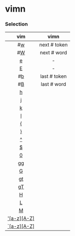 vimn
====

### Selection

| vim | vimn |
|:---:|:----:|
| #[w](http://vimhelp.appspot.com/motion.txt.html#w) | next # token |
| #[W](http://vimhelp.appspot.com/motion.txt.html#W) | next # word |
| [e](http://vimhelp.appspot.com/motion.txt.html#e) | - |
| [E](http://vimhelp.appspot.com/motion.txt.html#E) | - |
| #[b](http://vimhelp.appspot.com/motion.txt.html#b) | last # token |
| #[B](http://vimhelp.appspot.com/motion.txt.html#B) | last # word |
| [h](http://vimhelp.appspot.com/motion.txt.html#h) | |
| [j](http://vimhelp.appspot.com/motion.txt.html#j) | |
| [k](http://vimhelp.appspot.com/motion.txt.html#k) | |
| [l](http://vimhelp.appspot.com/motion.txt.html#l) | |
| [{](http://vimhelp.appspot.com/motion.txt.html#%7B) | |
| [}](http://vimhelp.appspot.com/motion.txt.html#%7D) | |
| [^](http://vimhelp.appspot.com/motion.txt.html#%5E) | |
| [$](http://vimhelp.appspot.com/motion.txt.html#%24) | |
| [0](http://vimhelp.appspot.com/motion.txt.html#0) | |
| [gg](http://vimhelp.appspot.com/motion.txt.html#gg) | |
| [G](http://vimhelp.appspot.com/motion.txt.html#G) | |
| [gt](http://vimhelp.appspot.com/tabpage.txt.html#gt) | |
| [gT](http://vimhelp.appspot.com/tabpage.txt.html#gT) | |
| [H](http://vimhelp.appspot.com/motion.txt.html#H) | |
| [L](http://vimhelp.appspot.com/motion.txt.html#L) | |
| [M](http://vimhelp.appspot.com/motion.txt.html#M) | |
| ['[a-z][A-Z]](http://vimhelp.appspot.com/motion.txt.html#%27) | |
| [`[a-z][A-Z]](http://vimhelp.appspot.com/motion.txt.html#%27) | |

